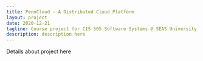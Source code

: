 ```yaml
---
title: PennCloud - A Distributed Cloud Platform
layout: project
date: 2020-12-21
tagline: Course project for CIS 505 Software Systems @ SEAS University of Pennsylvania (2020)
description: description here
---
```


Details about project here